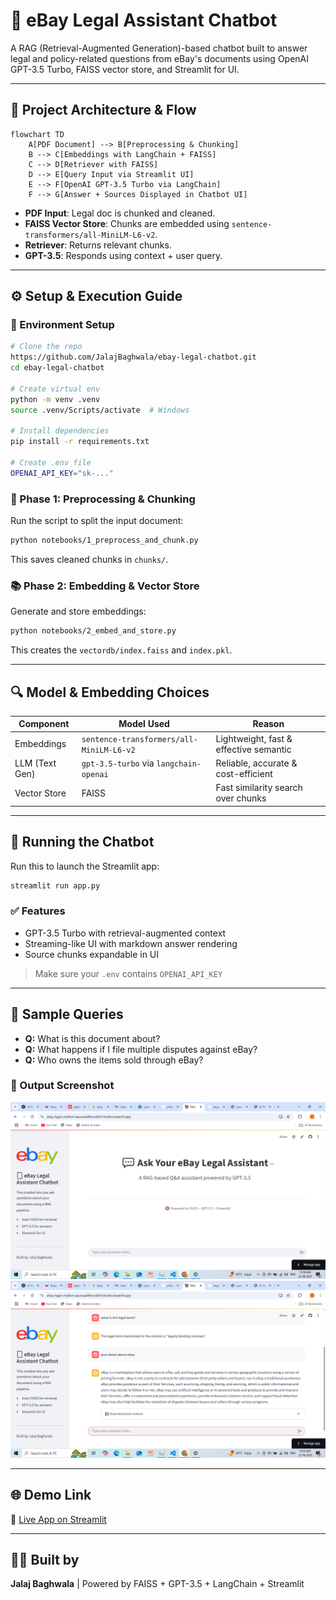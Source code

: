 # 🤖 eBay Legal Assistant Chatbot

A RAG (Retrieval-Augmented Generation)-based chatbot built to answer legal and policy-related questions from eBay's documents using OpenAI GPT-3.5 Turbo, FAISS vector store, and Streamlit for UI.

---

## 📌 Project Architecture & Flow

```mermaid
flowchart TD
    A[PDF Document] --> B[Preprocessing & Chunking]
    B --> C[Embeddings with LangChain + FAISS]
    C --> D[Retriever with FAISS]
    D --> E[Query Input via Streamlit UI]
    E --> F[OpenAI GPT-3.5 Turbo via LangChain]
    F --> G[Answer + Sources Displayed in Chatbot UI]
```

- **PDF Input**: Legal doc is chunked and cleaned.
- **FAISS Vector Store**: Chunks are embedded using `sentence-transformers/all-MiniLM-L6-v2`.
- **Retriever**: Returns relevant chunks.
- **GPT-3.5**: Responds using context + user query.

---

## ⚙️ Setup & Execution Guide

### 🔧 Environment Setup

```bash
# Clone the repo
https://github.com/JalajBaghwala/ebay-legal-chatbot.git
cd ebay-legal-chatbot

# Create virtual env
python -m venv .venv
source .venv/Scripts/activate  # Windows

# Install dependencies
pip install -r requirements.txt

# Create .env file
OPENAI_API_KEY="sk-..."
```

### 🧹 Phase 1: Preprocessing & Chunking

Run the script to split the input document:
```bash
python notebooks/1_preprocess_and_chunk.py
```
This saves cleaned chunks in `chunks/`.

### 📚 Phase 2: Embedding & Vector Store

Generate and store embeddings:
```bash
python notebooks/2_embed_and_store.py
```
This creates the `vectordb/index.faiss` and `index.pkl`.

---

## 🔍 Model & Embedding Choices

| Component            | Model Used                              | Reason                                 |
|---------------------|------------------------------------------|----------------------------------------|
| Embeddings          | `sentence-transformers/all-MiniLM-L6-v2` | Lightweight, fast & effective semantic |
| LLM (Text Gen)      | `gpt-3.5-turbo` via `langchain-openai`   | Reliable, accurate & cost-efficient    |
| Vector Store        | FAISS                                    | Fast similarity search over chunks     |

---

## 💬 Running the Chatbot

Run this to launch the Streamlit app:
```bash
streamlit run app.py
```

### ✅ Features
- GPT-3.5 Turbo with retrieval-augmented context
- Streaming-like UI with markdown answer rendering
- Source chunks expandable in UI

> Make sure your `.env` contains `OPENAI_API_KEY`

---

## 🧪 Sample Queries

- **Q:** What is this document about?
- **Q:** What happens if I file multiple disputes against eBay?
- **Q:** Who owns the items sold through eBay?

### 📸 Output Screenshot
![screenshot](https://github.com/JalajBaghwala/ebay-legal-chatbot/blob/main/Screenshot%20(43).png)
![screenshot](https://github.com/JalajBaghwala/ebay-legal-chatbot/blob/main/Screenshot%20(44).png)

---

## 🌐 Demo Link
🚀 [Live App on Streamlit](https://ebay-legal-chatbot-aauwsas8khura9lim3oxdb.streamlit.app/)

---

## 👨‍💻 Built by
**Jalaj Baghwala**  |  Powered by FAISS + GPT-3.5 + LangChain + Streamlit
